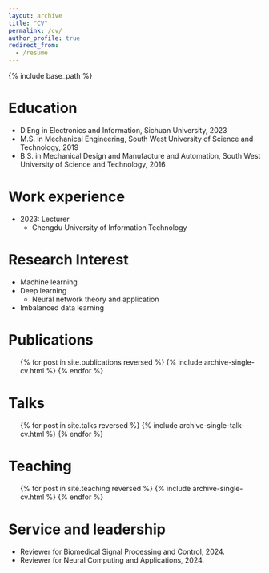 ```yaml
---
layout: archive
title: "CV"
permalink: /cv/
author_profile: true
redirect_from:
  - /resume
---
```


{% include base_path %}

Education
======
* D.Eng in Electronics and Information, Sichuan University, 2023 
* M.S. in Mechanical Engineering, South West University of Science and Technology, 2019
* B.S. in Mechanical Design and Manufacture and Automation, South West University of Science and Technology, 2016

Work experience
======
* 2023: Lecturer
  * Chengdu University of Information Technology

  
Research Interest
======
* Machine learning
* Deep learning
  * Neural network theory and application
* Imbalanced data learning

Publications
======
  <ul>{% for post in site.publications reversed %}
    {% include archive-single-cv.html %}
  {% endfor %}</ul>
  
Talks
======
  <ul>{% for post in site.talks reversed %}
    {% include archive-single-talk-cv.html  %}
  {% endfor %}</ul>
  
Teaching
======
  <ul>{% for post in site.teaching reversed %}
    {% include archive-single-cv.html %}
  {% endfor %}</ul>
  
Service and leadership
======
* Reviewer for Biomedical Signal Processing and Control, 2024.
* Reviewer for Neural Computing and Applications, 2024.
 
